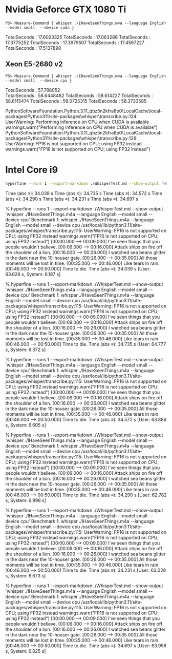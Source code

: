 # Nvidia Geforce GTX 1080 Ti
```PS
PS> Measure-Command { whisper .\IHaveSeenThings.m4a --language English --model small  --device cuda }
```

TotalSeconds      : 17.6023325
TotalSeconds      : 17.063286
TotalSeconds      : 17.3775252
TotalSeconds      : 17.3979507
TotalSeconds      : 17.4567227
TotalSeconds      : 17.5137898

## Xeon E5-2680 v2
```PS
PS> Measure-Command { whisper .\IHaveSeenThings.m4a --language English --model small  --device cpu }
```

TotalSeconds      : 57.788052   
TotalSeconds      : 58.6448482
TotalSeconds      : 58.614227
TotalSeconds      : 58.6115474
TotalSeconds      : 59.0725315
TotalSeconds      : 58.3733585


PythonSoftwareFoundation.Python.3.11_qbz5n2kfra8p0\LocalCache\local-packages\Python311\site-packages\whisper\transcribe.py:124: UserWarning: Performing inference on CPU when CUDA is available
  warnings.warn("Performing inference on CPU when CUDA is available")
PythonSoftwareFoundation.Python.3.11_qbz5n2kfra8p0\LocalCache\local-packages\Python311\site-packages\whisper\transcribe.py:126: UserWarning: FP16 is not supported on CPU; using FP32 instead
  warnings.warn("FP16 is not supported on CPU; using FP32 instead")


# Intel Core i9
```sh
hyperfine --runs 1 --export-markdown ./WhisperTest.md --show-output 'whisper ./IHaveSeenThings.m4a --language English --model small  --device cpu'
```
Time (abs ≡):        34.039 s
Time (abs ≡):        34.735 s
Time (abs ≡):        34.572 s
Time (abs ≡):        34.290 s
Time (abs ≡):        34.231 s
Time (abs ≡):        34.697 s


% hyperfine --runs 1 --export-markdown ./WhisperTest.md --show-output 'whisper ./IHaveSeenThings.m4a --language English --model small  --device cpu'
Benchmark 1: whisper ./IHaveSeenThings.m4a --language English --model small  --device cpu
/usr/local/lib/python3.11/site-packages/whisper/transcribe.py:115: UserWarning: FP16 is not supported on CPU; using FP32 instead
  warnings.warn("FP16 is not supported on CPU; using FP32 instead")
[00:00.000 --> 00:09.000]  I've seen things that you people wouldn't believe.
[00:09.000 --> 00:16.000]  Attack ships on fire off the shoulder of a lion.
[00:16.000 --> 00:26.000]  I watched sea beans glitter in the dark near the 10-houser gate.
[00:26.000 --> 00:35.000]  All those moments will be lost in time.
[00:35.000 --> 00:46.000]  Like tears in rain.
[00:46.000 --> 00:50.000]  Time to die.
  Time (abs ≡):        34.039 s               [User: 63.629 s, System: 6.187 s]
 
% hyperfine --runs 1 --export-markdown ./WhisperTest.md --show-output 'whisper ./IHaveSeenThings.m4a --language English --model small  --device cpu'
Benchmark 1: whisper ./IHaveSeenThings.m4a --language English --model small  --device cpu
/usr/local/lib/python3.11/site-packages/whisper/transcribe.py:115: UserWarning: FP16 is not supported on CPU; using FP32 instead
  warnings.warn("FP16 is not supported on CPU; using FP32 instead")
[00:00.000 --> 00:09.000]  I've seen things that you people wouldn't believe.
[00:09.000 --> 00:16.000]  Attack ships on fire off the shoulder of a lion.
[00:16.000 --> 00:26.000]  I watched sea beans glitter in the dark near the 10-houser gate.
[00:26.000 --> 00:35.000]  All those moments will be lost in time.
[00:35.000 --> 00:46.000]  Like tears in rain.
[00:46.000 --> 00:50.000]  Time to die.
  Time (abs ≡):        34.735 s               [User: 64.777 s, System: 6.372 s]
 
% hyperfine --runs 1 --export-markdown ./WhisperTest.md --show-output 'whisper ./IHaveSeenThings.m4a --language English --model small  --device cpu'
Benchmark 1: whisper ./IHaveSeenThings.m4a --language English --model small  --device cpu
/usr/local/lib/python3.11/site-packages/whisper/transcribe.py:115: UserWarning: FP16 is not supported on CPU; using FP32 instead
  warnings.warn("FP16 is not supported on CPU; using FP32 instead")
[00:00.000 --> 00:09.000]  I've seen things that you people wouldn't believe.
[00:09.000 --> 00:16.000]  Attack ships on fire off the shoulder of a lion.
[00:16.000 --> 00:26.000]  I watched sea beans glitter in the dark near the 10-houser gate.
[00:26.000 --> 00:35.000]  All those moments will be lost in time.
[00:35.000 --> 00:46.000]  Like tears in rain.
[00:46.000 --> 00:50.000]  Time to die.
  Time (abs ≡):        34.572 s               [User: 63.886 s, System: 6.605 s]
 
% hyperfine --runs 1 --export-markdown ./WhisperTest.md --show-output 'whisper ./IHaveSeenThings.m4a --language English --model small  --device cpu'
Benchmark 1: whisper ./IHaveSeenThings.m4a --language English --model small  --device cpu
/usr/local/lib/python3.11/site-packages/whisper/transcribe.py:115: UserWarning: FP16 is not supported on CPU; using FP32 instead
  warnings.warn("FP16 is not supported on CPU; using FP32 instead")
[00:00.000 --> 00:09.000]  I've seen things that you people wouldn't believe.
[00:09.000 --> 00:16.000]  Attack ships on fire off the shoulder of a lion.
[00:16.000 --> 00:26.000]  I watched sea beans glitter in the dark near the 10-houser gate.
[00:26.000 --> 00:35.000]  All those moments will be lost in time.
[00:35.000 --> 00:46.000]  Like tears in rain.
[00:46.000 --> 00:50.000]  Time to die.
  Time (abs ≡):        34.290 s               [User: 62.782 s, System: 6.998 s]
 
% hyperfine --runs 1 --export-markdown ./WhisperTest.md --show-output 'whisper ./IHaveSeenThings.m4a --language English --model small  --device cpu'
Benchmark 1: whisper ./IHaveSeenThings.m4a --language English --model small  --device cpu
/usr/local/lib/python3.11/site-packages/whisper/transcribe.py:115: UserWarning: FP16 is not supported on CPU; using FP32 instead
  warnings.warn("FP16 is not supported on CPU; using FP32 instead")
[00:00.000 --> 00:09.000]  I've seen things that you people wouldn't believe.
[00:09.000 --> 00:16.000]  Attack ships on fire off the shoulder of a lion.
[00:16.000 --> 00:26.000]  I watched sea beans glitter in the dark near the 10-houser gate.
[00:26.000 --> 00:35.000]  All those moments will be lost in time.
[00:35.000 --> 00:46.000]  Like tears in rain.
[00:46.000 --> 00:50.000]  Time to die.
  Time (abs ≡):        34.231 s               [User: 63.028 s, System: 6.673 s]
 
% hyperfine --runs 1 --export-markdown ./WhisperTest.md --show-output 'whisper ./IHaveSeenThings.m4a --language English --model small  --device cpu'
Benchmark 1: whisper ./IHaveSeenThings.m4a --language English --model small  --device cpu
/usr/local/lib/python3.11/site-packages/whisper/transcribe.py:115: UserWarning: FP16 is not supported on CPU; using FP32 instead
  warnings.warn("FP16 is not supported on CPU; using FP32 instead")
[00:00.000 --> 00:09.000]  I've seen things that you people wouldn't believe.
[00:09.000 --> 00:16.000]  Attack ships on fire off the shoulder of a lion.
[00:16.000 --> 00:26.000]  I watched sea beans glitter in the dark near the 10-houser gate.
[00:26.000 --> 00:35.000]  All those moments will be lost in time.
[00:35.000 --> 00:46.000]  Like tears in rain.
[00:46.000 --> 00:50.000]  Time to die.
  Time (abs ≡):        34.697 s               [User: 63.956 s, System: 6.825 s]
